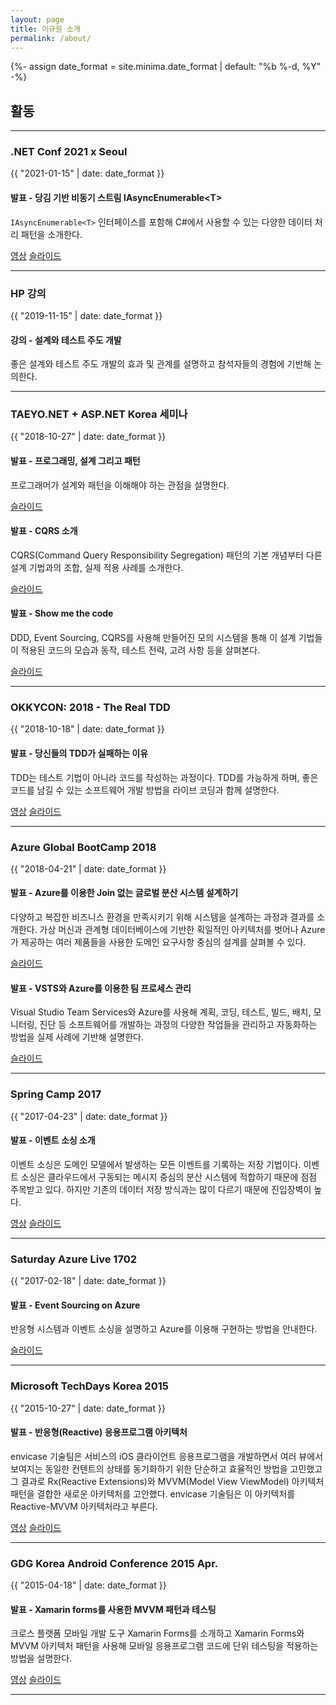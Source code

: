 ```yaml
---
layout: page
title: 이규원 소개
permalink: /about/
---
```


{%- assign date_format = site.minima.date_format | default: "%b %-d, %Y" -%}

## 활동

---

### .NET Conf 2021 x Seoul

{{ "2021-01-15" | date: date_format }}

#### 발표 - 당김 기반 비동기 스트림 IAsyncEnumerable&#x3C;T&#x3E;

`IAsyncEnumerable<T>` 인터페이스를 포함해 C#에서 사용할 수 있는 다양한 데이터 처리 패턴을 소개한다.

[영상](https://youtu.be/cs2qsnbYFUc)
[슬라이드](https://1drv.ms/p/s!ArHM66R5MeWxgp4AeCkobj9qzPIpdw)

---

### HP 강의

{{ "2019-11-15" | date: date_format }}

#### 강의 - 설계와 테스트 주도 개발

좋은 설계와 테스트 주도 개발의 효과 및 관계를 설명하고 참석자들의 경험에 기반해 논의한다.

---

### TAEYO.NET + ASP.NET Korea 세미나

{{ "2018-10-27" | date: date_format }}

#### 발표 - 프로그래밍, 설계 그리고 패턴

프로그래머가 설계와 패턴을 이해해야 하는 관점을 설명한다.

[슬라이드](https://1drv.ms/p/s!ArHM66R5MeWxgoA6e-G9FOC_nvU22g)

#### 발표 - CQRS 소개

CQRS(Command Query Responsibility Segregation) 패턴의 기본 개념부터 다른 설계 기법과의 조합, 실제 적용 사례를 소개한다.

[슬라이드](https://1drv.ms/p/s!ArHM66R5MeWxgoA8ssYHrJqfllxTcA)

#### 발표 - Show me the code

DDD, Event Sourcing, CQRS를 사용해 만들어진 모의 시스템을 통해 이 설계 기법들이 적용된 코드의 모습과 동작, 테스트 전략, 고려 사항 등을 살펴본다.

[슬라이드](https://1drv.ms/p/s!ArHM66R5MeWxgoA-Ntbq7mne1AARMQ)

---

### OKKYCON: 2018 - The Real TDD

{{ "2018-10-18" | date: date_format }}

#### 발표 - 당신들의 TDD가 실패하는 이유

TDD는 테스트 기법이 아니라 코드를 작성하는 과정이다. TDD를 가능하게 하며, 좋은 코드를 남길 수 있는 소프트웨어 개발 방법을 라이브 코딩과 함께 설명한다.

[영상](https://youtu.be/UttzAcbuk5k)
[슬라이드](https://1drv.ms/p/s!ArHM66R5MeWxgoBFOh1tmsMWBUulYQ)

---

### Azure Global BootCamp 2018

{{ "2018-04-21" | date: date_format }}

#### 발표 - Azure를 이용한 Join 없는 글로벌 분산 시스템 설계하기

다양하고 복잡한 비즈니스 환경을 만족시키기 위해 시스템을 설계하는 과정과 결과를 소개한다. 가상 머신과 관계형 데이터베이스에 기반한 획일적인 아키텍처를 벗어나 Azure가 제공하는 여러 제품들을 사용한 도메인 요구사항 중심의 설계를 살펴볼 수 있다.

[슬라이드](https://1drv.ms/p/s!ArHM66R5MeWxgosG_OoaGRa5UAqCow)

#### 발표 - VSTS와 Azure를 이용한 팀 프로세스 관리

Visual Studio Team Services와 Azure를 사용해 계획, 코딩, 테스트, 빌드, 배치, 모니터링, 진단 등 소프트웨어를 개발하는 과정의 다양한 작업들을 관리하고 자동화하는 방법을 실제 사례에 기반해 설명한다.

[슬라이드](https://1drv.ms/p/s!ArHM66R5MeWxgf0-rg_6acrsq6t_Tg)

---

### Spring Camp 2017

{{ "2017-04-23" | date: date_format }}

#### 발표 - 이벤트 소싱 소개

이벤트 소싱은 도메인 모델에서 발생하는 모든 이벤트를 기록하는 저장 기법이다. 이벤트 소싱은 클라우드에서 구동되는 메시지 중심의 분산 시스템에 적합하기 때문에 점점 주목받고 있다. 하지만 기존의 데이터 저장 방식과는 많이 다르기 때문에 진입장벽이 높다.

[영상](https://www.youtube.com/watch?v=TDhknOIYvw4)
[슬라이드](https://1drv.ms/p/s!ArHM66R5MeWxgfNNXKWqHcz8z_0ixw)

---

### Saturday Azure Live 1702

{{ "2017-02-18" | date: date_format }}

#### 발표 - Event Sourcing on Azure

반응형 시스템과 이벤트 소싱을 설명하고 Azure를 이용해 구현하는 방법을 안내한다.

[슬라이드](https://1drv.ms/p/s!ArHM66R5MeWxgfF3ce3HZEgdKQkZug)

---

### Microsoft TechDays Korea 2015

{{ "2015-10-27" | date: date_format }}

#### 발표 - 반응형(Reactive) 응용프로그램 아키텍처

envicase 기술팀은 서비스의 iOS 클라이언트 응용프로그램을 개발하면서 여러 뷰에서 보여지는 동일한 컨텐트의 상태를 동기화하기 위한 단순하고 효율적인 방법을 고민했고 그 결과로 Rx(Reactive Extensions)와 MVVM(Model View ViewModel) 아키텍처 패턴을 결합한 새로운 아키텍처를 고안했다. envicase 기술팀은 이 아키텍처를 Reactive-MVVM 아키텍처라고 부른다.

[영상](https://channel9.msdn.com/Events/TechDays/TDK2015/T3-6)
[슬라이드](https://1drv.ms/p/s!ArHM66R5MeWxgcYgcuawN20s5Q0sJg)

---

### GDG Korea Android Conference 2015 Apr.

{{ "2015-04-18" | date: date_format }}

#### 발표 - Xamarin forms를 사용한 MVVM 패턴과 테스팅

크로스 플랫폼 모바일 개발 도구 Xamarin Forms를 소개하고 Xamarin Forms와 MVVM 아키텍처 패턴을 사용해 모바일 응용프로그램 코드에 단위 테스팅을 적용하는 방법을 설명한다.

[영상](https://www.youtube.com/watch?v=eM1996ULnmg)
[슬라이드](https://www.slideshare.net/gdgkorea/xamarin-forms-mvvm-and-testing-47243984)

---
